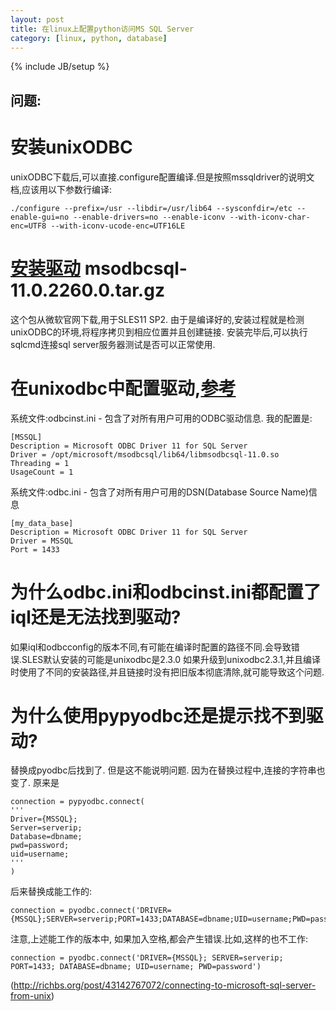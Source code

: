 ```yaml
---
layout: post
title: 在linux上配置python访问MS SQL Server
category: [linux, python, database]
---
```

{% include JB/setup %}

## 问题:

# 安装unixODBC
unixODBC下载后,可以直接.configure配置编译.但是按照mssqldriver的说明文档,应该用以下参数行编译:

    ./configure --prefix=/usr --libdir=/usr/lib64 --sysconfdir=/etc --enable-gui=no --enable-drivers=no --enable-iconv --with-iconv-char-enc=UTF8 --with-iconv-ucode-enc=UTF16LE 


# [安装驱动](https://msdn.microsoft.com/en-us/library/hh568454(v=sql.110).aspx) msodbcsql-11.0.2260.0.tar.gz
这个包从微软官网下载,用于SLES11 SP2. 由于是编译好的,安装过程就是检测unixODBC的环境,将程序拷贝到相应位置并且创建链接.
安装完毕后,可以执行sqlcmd连接sql server服务器测试是否可以正常使用.

# 在unixodbc中配置驱动,[参考](http://www.unixodbc.org/odbcinst.html)
系统文件:odbcinst.ini - 包含了对所有用户可用的ODBC驱动信息. 我的配置是:

    [MSSQL]
    Description = Microsoft ODBC Driver 11 for SQL Server
    Driver = /opt/microsoft/msodbcsql/lib64/libmsodbcsql-11.0.so
    Threading = 1
    UsageCount = 1
    
系统文件:odbc.ini - 包含了对所有用户可用的DSN(Database Source Name)信息

    [my_data_base]
    Description = Microsoft ODBC Driver 11 for SQL Server
    Driver = MSSQL
    Port = 1433
    


# 为什么odbc.ini和odbcinst.ini都配置了iql还是无法找到驱动?
如果iql和odbcconfig的版本不同,有可能在编译时配置的路径不同.会导致错误.SLES默认安装的可能是unixodbc是2.3.0 如果升级到unixodbc2.3.1,并且编译时使用了不同的安装路径,并且链接时没有把旧版本彻底清除,就可能导致这个问题.

# 为什么使用pypyodbc还是提示找不到驱动?
替换成pyodbc后找到了. 但是这不能说明问题. 因为在替换过程中,连接的字符串也变了.
原来是

    connection = pypyodbc.connect(
    '''
    Driver={MSSQL};
    Server=serverip;
    Database=dbname;
    pwd=password;
    uid=username;
    '''
    )

后来替换成能工作的:

    connection = pyodbc.connect('DRIVER={MSSQL};SERVER=serverip;PORT=1433;DATABASE=dbname;UID=username;PWD=password')

注意,上述能工作的版本中, 如果加入空格,都会产生错误.比如,这样的也不工作:

    connection = pyodbc.connect('DRIVER={MSSQL}; SERVER=serverip; PORT=1433; DATABASE=dbname; UID=username; PWD=password')

(http://richbs.org/post/43142767072/connecting-to-microsoft-sql-server-from-unix)
